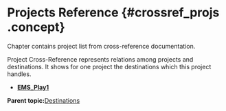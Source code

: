 # Projects Reference {#crossref_projs .concept}

Chapter contains project list from cross-reference documentation.

Project Cross-Reference represents relations among projects and destinations. It shows for one project the destinations which this project handles.

-   **[EMS\_Play1](../../../crossref/dest/projs/EMS_Play1.md)**  


**Parent topic:**[Destinations](../../../crossref/dest/destinations.md)

